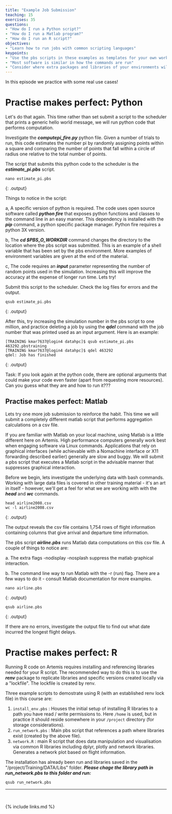 ```yaml
---
title: "Example Job Submission"
teaching: 15
exercises: 35
questions:
- "How do I run a Python script?"
- "How do I run a Matlab program?"
- "How do I run an R script?"
objectives:
- "Learn how to run jobs with common scripting languages"
keypoints:
- "Use the pbs scripts in these examples as templates for your own work"
- "Most software is similar in how the commands are run"
- "Consider where extra packages and libraries of your environments will be stored on Artemis"
---
```


In this episode we practice with some real use cases! 

# Practise makes perfect: Python 

Let's do that again. This time rather than set submit a script to the scheduler that prints a generic hello world message, we will run python code that performs computation. 

Investigate the ***computepi_fire.py*** python file. Given a number of trials to run, this code estimates the number pi by randomly assigning points within a square and comparing the number of points that fall within a circle of radius one relative to the total number of points. 


The script that submits this python code to the scheduler is the ***estimate_pi.pbs*** script.

~~~
nano estimate_pi.pbs
~~~
{: .output}

Things to notice in the script: 

a, A specific version of python is required. The code uses open source software called ***python fire*** that exposes python functions and classes to the command line in an easy manner. This dependency is installed with the ***pip*** command, a python specific package manager. Python fire requires a python 3X version.

b, The ***cd $PBS_O_WORKDIR*** command changes the directory to the location where the pbs script was submitted. This is an example of a shell variable that has been set by the pbs environment. More examples of environment variables are given at the end of the material.

c, The code requires an ***input*** parameter representing the number of random points used in the simulation. Increasing this will improve the accuracy at the expense of longer run time. Lets try!

Submit this script to the scheduler. Check the log files for errors and the output.
 
~~~
qsub estimate_pi.pbs
~~~
{: .output}

After this, try increasing the simulation number in the pbs script to one million, and practice deleting a job by using the ***qdel*** command with the job number that was printed used as an input argument. Here is an example:

~~~
[TRAINING kmar7637@login4 datahpc]$ qsub estimate_pi.pbs
463292.pbstraining
[TRAINING kmar7637@login4 datahpc]$ qdel 463292
qdel: Job has finished
~~~
{: .output}

Task: If you look again at the python code, there are optional arguments that could make your code even faster (apart from requesting more resources). Can you guess what they are and how to run it???


## Practise makes perfect: Matlab
Lets try one more job submission to reinforce the habit. This time we will submit a completely different matlab script that performs aggregation calculations on a csv file. 

If you are familiar with Matlab on your local machine, using Matlab is a little different here on Artemis. High performance computers generally work best when engaging software via Linux commands. Applications that rely on graphical interfaces (while achievable with a Nomachine interface or X11 forwarding described earlier) generally are slow and buggy. We will submit a pbs script that executes a Matlab script in the advisable manner that suppresses graphical interaction.

Before we begin, lets investigate the underlying data with bash commands. Working with large data files is covered in other training material - it's an art in itself - however, we'll get a feel for what we are working with with the ***head*** and ***wc*** commands. 

~~~
head airline2008.csv
wc -l airline2008.csv
~~~
{: .output}

The output reveals the csv file contains 1,754 rows of flight information containing columns that give arrival and departure time information.

The pbs script ***airline.pbs*** runs Matlab data computations on this csv file. A couple of things to notice are:

a. The extra flags -nodisplay -nosplash suppress the matlab graphical interaction.

b. The command line way to run Matlab with the -r (run) flag. There are a few ways to do it - consult Matlab documentation for more examples. 
~~~
nano airline.pbs
~~~
{: .output}

~~~
qsub airline.pbs
~~~
{: .output}

If there are no errors, investigate the output file to find out what date incurred the longest flight delays.


# Practise makes perfect: R
Running R code on Artemis requires installing and referencing libraries needed for your R script. The recommended way to do this is to use the ***renv*** package to replicate libraries and specific versions created locally via a "lockfile". The lockfile is created by renv. 


Three example scripts to demostrate using R (with an established renv lock file) in this course are:

1. ```install_env.pbs``` : Houses the initial setup of installing R libraries to a path you have read / write permissions to. Here ```/home``` is used, but in practice it should reside somewhere in your ```/project``` directory (for storage considerations). 
2. ```run_network.pbs``` : Main pbs script that references a path where libraries exist (created by the above file).  
3. ```network.R``` : main R script that does data manipulation and visualisation via common R libraries including dplyr, plotly and network libraries. Generates a network plot based on flight information. 

The installation has already been run and libraries saved in the "/project/Training/DATA/Libs" folder. ***Please chage the library path in run_network.pbs to this folder and run:*** 
~~~
qsub run_network.pbs
~~~
 
___
<br>



{% include links.md %}
